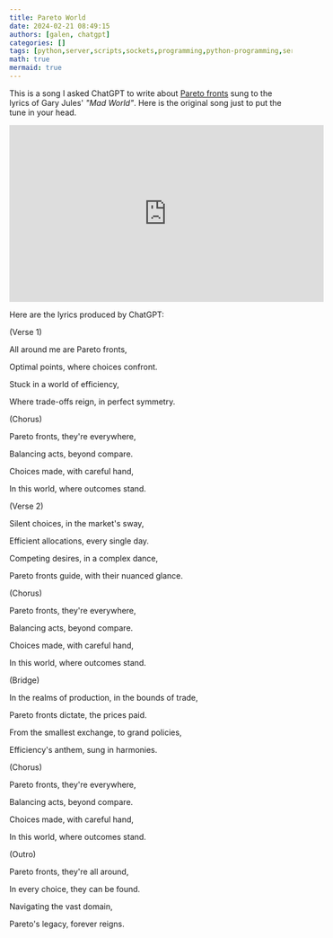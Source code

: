```yaml
---
title: Pareto World
date: 2024-02-21 08:49:15
authors: [galen, chatgpt]
categories: []
tags: [python,server,scripts,sockets,programming,python-programming,serialization,mermaid,sequence-diagram,process-communication,network-programming,client-server-architecture,socket-communication,data-serialization,mermaid-diagrams,chatgpt]
math: true
mermaid: true
---
```


This is a song I asked ChatGPT to write about [Pareto fronts](https://en.wikipedia.org/wiki/Pareto_front) sung to the lyrics of Gary Jules' *"Mad World"*. Here is the original song just to put the tune in your head.

<iframe width="560" height="315" src="https://www.youtube.com/embed/4N3N1MlvVc4?si=Jyqq8i15nWA7Es2q" title="YouTube video player" frameborder="0" allow="accelerometer; autoplay; clipboard-write; encrypted-media; gyroscope; picture-in-picture; web-share" allowfullscreen></iframe>

Here are the lyrics produced by ChatGPT:

(Verse 1)

All around me are Pareto fronts,

Optimal points, where choices confront.

Stuck in a world of efficiency,

Where trade-offs reign, in perfect symmetry.


(Chorus)

Pareto fronts, they're everywhere,

Balancing acts, beyond compare.

Choices made, with careful hand,

In this world, where outcomes stand.


(Verse 2)

Silent choices, in the market's sway,

Efficient allocations, every single day.

Competing desires, in a complex dance,

Pareto fronts guide, with their nuanced glance.


(Chorus)

Pareto fronts, they're everywhere,

Balancing acts, beyond compare.

Choices made, with careful hand,

In this world, where outcomes stand.


(Bridge)

In the realms of production, in the bounds of trade,

Pareto fronts dictate, the prices paid.

From the smallest exchange, to grand policies,

Efficiency's anthem, sung in harmonies.


(Chorus)

Pareto fronts, they're everywhere,

Balancing acts, beyond compare.

Choices made, with careful hand,

In this world, where outcomes stand.


(Outro)

Pareto fronts, they're all around,

In every choice, they can be found.

Navigating the vast domain,

Pareto's legacy, forever reigns.
